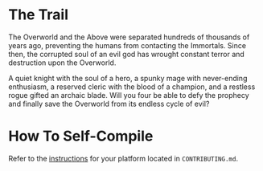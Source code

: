 # The Trail
The Overworld and the Above were separated hundreds of thousands of years ago, preventing the humans from contacting the Immortals. Since then, the corrupted soul of an evil god has wrought constant terror and destruction upon the Overworld.

A quiet knight with the soul of a hero, a spunky mage with never-ending enthusiasm, a reserved cleric with the blood of a champion, and a restless rogue gifted an archaic blade. Will you four be able to defy the prophecy and finally save the Overworld from its endless cycle of evil?

# How To Self-Compile
Refer to the [instructions](https://github.com/NoLongerLucky/thetrail/blob/master/CONTRIBUTING.md#running-the-game) for your platform located in `CONTRIBUTING.md`.

